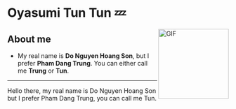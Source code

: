 # Oyasumi Tun Tun 💤

<img align="right" alt="GIF" height="160px" src="https://lh3.googleusercontent.com/pw/AM-JKLWwGhzOYcStnAibvMhWPmzNDLQ17OnW9Thcp9nF_1mjW1k54x3j4an2ctVXz87-diRmHS1LigiDIRzWJZ0TIh-HnmdCeE87Bui81F6ROIsTKcIm7jqTBGt4reNOApTusmdzhgM9LUKduUwH9vRWvVLI=s610-no?authuser=0" />

## About me

- My real name is **Do Nguyen Hoang Son**, but I prefer **Pham Dang Trung**. You can either call me **Trung** or **Tun**.

--- 

Hello there, my real name is Do Nguyen Hoang Son but I prefer Pham Dang Trung, you can call me Tun.

